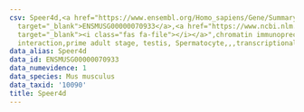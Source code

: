 ```yaml
---
csv: Speer4d,<a href="https://www.ensembl.org/Homo_sapiens/Gene/Summary?db=core;g=ENSMUSG00000070933"
  target="_blank">ENSMUSG00000070933</a>,<a href="https://www.ncbi.nlm.nih.gov/pubmed/25450459"
  target="_blank"><i class="fas fa-file"></i></a>",chromatin immunoprecipitation assay,direct
  interaction,prime adult stage, testis, Spermatocyte,,,transcriptional regulation,
data_alias: Speer4d
data_id: ENSMUSG00000070933
data_numevidence: 1
data_species: Mus musculus
data_taxid: '10090'
title: Speer4d
---
```

